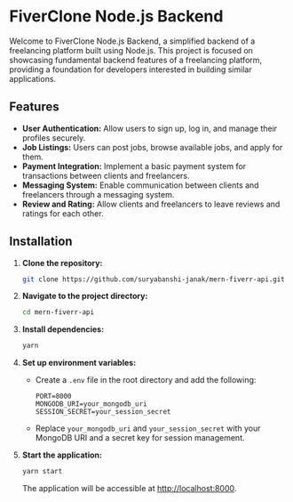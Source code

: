 # FiverClone Node.js Backend

Welcome to FiverClone Node.js Backend, a simplified backend of a freelancing platform built using Node.js. This project is focused on showcasing fundamental backend features of a freelancing platform, providing a foundation for developers interested in building similar applications.

## Features

- **User Authentication:** Allow users to sign up, log in, and manage their profiles securely.
- **Job Listings:** Users can post jobs, browse available jobs, and apply for them.
- **Payment Integration:** Implement a basic payment system for transactions between clients and freelancers.
- **Messaging System:** Enable communication between clients and freelancers through a messaging system.
- **Review and Rating:** Allow clients and freelancers to leave reviews and ratings for each other.

## Installation

1. **Clone the repository:**

   ```bash
   git clone https://github.com/suryabanshi-janak/mern-fiverr-api.git
   ```

2. **Navigate to the project directory:**

   ```bash
   cd mern-fiverr-api
   ```

3. **Install dependencies:**

   ```bash
   yarn
   ```

4. **Set up environment variables:**

   - Create a `.env` file in the root directory and add the following:
     ```env
     PORT=8000
     MONGODB_URI=your_mongodb_uri
     SESSION_SECRET=your_session_secret
     ```
   - Replace `your_mongodb_uri` and `your_session_secret` with your MongoDB URI and a secret key for session management.

5. **Start the application:**
   ```bash
   yarn start
   ```
   The application will be accessible at [http://localhost:8000](http://localhost:8000).
